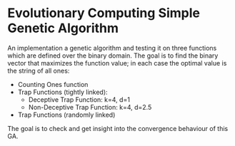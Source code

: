 # Evolutionary Computing Simple Genetic Algorithm

An implementation a genetic algorithm and testing it on three functions which are defined over the binary domain. The goal is to find the binary vector that maximizes the function value; in each case the optimal value is the string of all ones:
* Counting Ones function 
* Trap Functions (tightly linked):
    * Deceptive Trap Function: k=4, d=1
    * Non-Deceptive Trap Function: k=4, d=2.5
* Trap Functions (randomly linked)

The goal is to check and get insight into the convergence behaviour of this GA.
